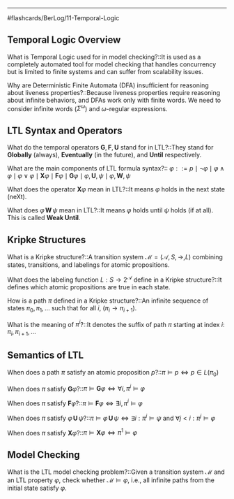 ___
#flashcards/BerLog/11-Temporal-Logic 

## Temporal Logic Overview

What is Temporal Logic used for in model checking?::It is used as a completely automated tool for model checking that handles concurrency but is limited to finite systems and can suffer from scalability issues.
<!--SR:!2025-06-25,12,247-->

Why are Deterministic Finite Automata (DFA) insufficient for reasoning about liveness properties?::Because liveness properties require reasoning about infinite behaviors, and DFAs work only with finite words. We need to consider infinite words ($\Sigma^\omega$) and $\omega$-regular expressions.
<!--SR:!2025-07-06,23,250-->

## LTL Syntax and Operators

What do the temporal operators $\mathbf{G}, \mathbf{F}, \mathbf{U}$ stand for in LTL?::They stand for **Globally** (always), **Eventually** (in the future), and **Until** respectively.
<!--SR:!2025-06-20,13,245-->

What are the main components of LTL formula syntax?:: $\varphi ::= p \mid \neg \varphi \mid \varphi \land \varphi \mid \varphi \lor \varphi \mid \mathbf{X} \varphi \mid \mathbf{F} \varphi \mid \mathbf{G} \varphi \mid \varphi ,\mathbf{U}, \psi \mid \varphi ,\mathbf{W}, \psi$
<!--SR:!2025-06-15,2,246-->

What does the operator $\mathbf{X} \varphi$ mean in LTL?::It means $\varphi$ holds in the next state (neXt).
<!--SR:!2025-06-18,5,230-->

What does $\varphi \,\mathbf{W}\, \psi$ mean in LTL?::It means $\varphi$ holds until $\psi$ holds (if at all). This is called **Weak Until**.
<!--SR:!2025-07-05,22,250-->

## Kripke Structures 

What is a Kripke structure?::A transition system $\mathcal{M} = (\mathcal{A}, S, \rightarrow, L)$ combining states, transitions, and labelings for atomic propositions.
<!--SR:!2025-06-15,2,225-->

What does the labeling function $L : S \rightarrow 2^{\mathcal{A}}$ define in a Kripke structure?::It defines which atomic propositions are true in each state.
<!--SR:!2025-06-26,19,267-->

How is a path $\pi$ defined in a Kripke structure?::An infinite sequence of states $\pi_0, \pi_1, \dots$ such that for all $i$, $(\pi_i \rightarrow \pi_{i+1})$.
<!--SR:!2025-06-26,13,245-->

What is the meaning of $\pi^i$?::It denotes the suffix of path $\pi$ starting at index $i$: $\pi_i, \pi_{i+1}, \dots$
<!--SR:!2025-06-26,13,230-->

## Semantics of LTL 

When does a path $\pi$ satisfy an atomic proposition $p$?::$\pi \models p \iff p \in L(\pi_0)$
<!--SR:!2025-06-18,5,225-->

When does $\pi$ satisfy $\mathbf{G} \varphi$?::$\pi \models \mathbf{G} \varphi \iff \forall i, \pi^i \models \varphi$
<!--SR:!2025-07-11,34,285-->

When does $\pi$ satisfy $\mathbf{F} \varphi$?::$\pi \models \mathbf{F} \varphi \iff \exists i, \pi^i \models \varphi$
<!--SR:!2025-06-21,8,265-->

When does $\pi$ satisfy $\varphi \,\mathbf{U}\, \psi$?::$\pi \models \varphi \,\mathbf{U}\, \psi \iff \exists i: \pi^i \models \psi$ and $\forall j < i: \pi^j \models \varphi$
<!--SR:!2025-06-18,5,225-->

When does $\pi$ satisfy $\mathbf{X} \varphi$?::$\pi \models \mathbf{X} \varphi \iff \pi^1 \models \varphi$
<!--SR:!2025-06-14,7,230-->

## Model Checking 

What is the LTL model checking problem?::Given a transition system $\mathcal{M}$ and an LTL property $\varphi$, check whether $\mathcal{M} \models \varphi$, i.e., all infinite paths from the initial state satisfy $\varphi$.
<!--SR:!2025-06-26,13,230-->